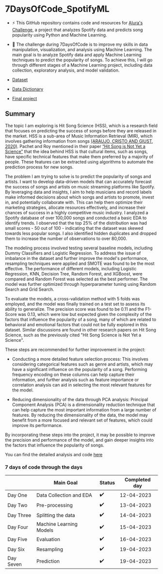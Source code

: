 # 7DaysOfCode_SpotifyML

- ⚡ This GitHub repository contains code and resources for [Alura's Challenge](https://7daysofcode.io/matricula/machine-learning), a project that analyzes Spotify data and predicts song popularity using Python and Machine Learning. 


- 🔭 The challenge during 7DaysOfCode is to improve my skills in data manipulation, visualization, and analysis using Machine Learning. The main goal is to analyze Spotify data and apply Machine Learning techniques to predict the popularity of songs. To achieve this, I will go through different stages of a Machine Learning project, including data collection, exploratory analysis, and model validation.

- [Dataset](https://www.kaggle.com/datasets/maharshipandya/-spotify-tracks-dataset?utm_source=ActiveCampaign&utm_medium=email&utm_content=%237DaysOfCode+-+Machine+Learning+1%2F7%3A+Coleta+de+dados+e+An%C3%A1lise+Explorat%C3%B3ria&utm_campaign=%5BAlura+%237Days+Of+Code%5D%28Js+e+DOM+-+3%C2%AA+Ed+%29+1%2F7)
- [Data Dictionary](https://github.com/biancaportela/7DaysOfCode_SpotifyML/blob/main/data/data_dictionary.md)

- [Final project](https://github.com/biancaportela/7DaysOfCode_SpotifyML/blob/main/projeto_final.ipynb)

## Summary

The topic I am exploring is Hit Song Science (HSS), which is a research field that focuses on predicting the success of songs before they are released in the market. HSS is a sub-area of Music Information Retrieval (MIR), which involves gathering information from songs [(ARAUJO, CRISTO AND GIUST, 2020)](https://seer.ufrgs.br/rita/article/view/RITA_VOL27_NR4_108). Pachet and Roy mentioned in their paper [“Hit Song is Not Yet a Science”](https://ismir2008.ismir.net/papers/ISMIR2008_133.pdf) that the idea behind HSS is that cultural items, such as songs, have specific technical features that make them preferred by a majority of people. These features can be extracted using algorithms to automate the prediction process for new songs.

The problem I am trying to solve is to predict the popularity of songs and artists. I want to develop data-driven models that can accurately forecast the success of songs and artists on music streaming platforms like Spotify. By leveraging data and insights, I aim to help musicians and record labels make informed decisions about which songs and artists to promote, invest in, and potentially collaborate with. This can help them optimize their marketing strategies, allocate resources effectively, and increase their chances of success in a highly competitive music industry. I analyzed a Spotify database of over 100,000 songs and conducted a basic EDA to identify trends. I observed that the top 25% of the distribution was had small scores - 50 out of 100 - indicating that the dataset was skewed towards less popular songs. I also identified hidden duplicates and dropped them to increase the number of observations to over 80,000.
  
The modeling process involved testing several baseline models, including Dummy Classifiers and Logistic Regression. To address the issue of imbalance in the dataset and further improve the model's performance, resampling techniques were applied and SMOTE was found to be the most effective. The performance of different models, including Logistic Regression, KNN, Decision Tree, Random Forest, and XGBoost, were compared and Random Forest was selected as the best performer. The model was further optimized through hyperparameter tuning using Random Search and Grid Search.

To evaluate the models, a cross-validation method with 5 folds was employed, and the model was finally trained on a test set to assess its ability to generalize. The precision score was found to be 0.11 and the F1-Score was 0.13, which were low but expected given the complexity of the factors that influence the popularity of a song, many of which are related to behavioral and emotional factors that could not be fully explored in this dataset. Similar discussions are found in other research papers on Hit Song Science, such as the previously cited "Hit Song Science is Not Yet a Science".

These steps are recommended for further improvement in the project:

   - Conducting a more detailed feature selection process: This involves considering categorical features such as genre and artists, which may have a significant influence on the popularity of a song. Performing frequency encoding on these columns can help capture their information, and further analysis such as feature importance or correlation analysis can aid in selecting the most relevant features for the model.

   - Reducing dimensionality of the data through PCA analysis: Principal Component Analysis (PCA) is a dimensionality reduction technique that can help capture the most important information from a large number of features. By reducing the dimensionality of the data, the model may benefit from a more focused and relevant set of features, which could improve its performance.
   
By incorporating these steps into the project, it may be possible to improve the precision and performance of the model, and gain deeper insights into the factors that influence the popularity of songs.

You can find the detailed analysis and code [here](https://github.com/biancaportela/7DaysOfCode_SpotifyML/blob/main/projeto_final.ipynb)

### 7 days of code through the days

|       | Main Goal   | Status | Completed day | 
|-------|--------------|--------|----------------|
| Day One | Data Collection and EDA   | ✔️    | 12-04-2023       | 
| Day Two  | Pre-processing  | ✔️    | 13-04-2023         | 
| Day Three  | Splitting the data | ✔️      | 14-04-2023         | 
| Day Four   | Machine Learning Models     |  ✔️     | 15-04-2023        |
| Day Five   | Evaluation  | ✔️      | 16-04-2023          | 
| Day Six   | Resampling  | ✔️      | 19-04-2023          | 
| Day Seven   | Prediction | ✔️      | 19-04-2023         |
